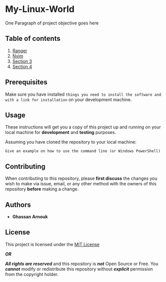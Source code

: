 # My-Linux-World

One Paragraph of project objective goes here

## Table of contents

1. [Ranger](/ranger)
2. [Nvim](/nvim)
3. [Section 3]()
4. [Section 4]()

## Prerequisites

Make sure you have installed `things you need to install the software and with a link for installation` on your development machine.

## Usage

These instructions will get you a copy of this project up and running on your local machine for **development** and **testing** purposes.

Assuming you have cloned the repository to your local machine:

```
Give an example on how to use the command line (or Windows PowerShell)
```

## Contributing

When contributing to this repository, please **first discuss** the changes you wish to make via issue, email, or any other method with the owners of this repository **before** making a change.

## Authors

* **Ghassan Arnouk**

## License

This project is licensed under the [MIT License](LICENSE)

[LICENSE]: https://github.com/ghassanarnouk/README-Template/blob/master/LICENSE

***OR***

***All rights are reserved*** and this repository is ***not*** Open Source or Free. You ***cannot*** modify or redistribute this repository without ***explicit*** permission from the copyright holder.

